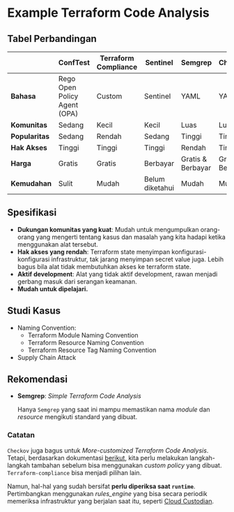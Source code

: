 # Example Terraform Code Analysis

## Tabel Perbandingan

|                 | **ConfTest**                 | **Terraform Compliance** | **Sentinel**    | **Semgrep**       | **Checkov**       |
|-----------------|------------------------------|--------------------------|-----------------|-------------------|-------------------|
| **Bahasa**      | Rego Open Policy Agent (OPA) | Custom                   | Sentinel        | YAML              | YAML              |
| **Komunitas**   | Sedang                       | Kecil                    | Kecil           | Luas              | Luas              |
| **Popularitas** | Sedang                       | Rendah                   | Sedang          | Tinggi            | Tinggi            |
| **Hak Akses**   | Tinggi                       | Tinggi                   | Tinggi          | Rendah            | Tinggi            |
| **Harga**       | Gratis                       | Gratis                   | Berbayar        | Gratis & Berbayar | Gratis & Berbayar |
| **Kemudahan**   | Sulit                        | Mudah                    | Belum diketahui | Mudah             | Mudah             |

## Spesifikasi

- **Dukungan komunitas yang kuat**: Mudah untuk mengumpulkan orang-orang yang mengerti tentang kasus dan masalah yang kita hadapi ketika menggunakan alat tersebut.
- **Hak akses yang rendah**: Terraform state menyimpan konfigurasi-konfigurasi infrastruktur, tak jarang menyimpan secret value juga. Lebih bagus bila alat tidak membutuhkan akses ke terraform state.
- **Aktif development**: Alat yang tidak aktif development, rawan menjadi gerbang masuk dari serangan keamanan.
- **Mudah untuk dipelajari.**

## Studi Kasus

- Naming Convention:
  - Terraform Module Naming Convention
  - Terraform Resource Naming Convention
  - Terraform Resource Tag Naming Convention
- Supply Chain Attack

## Rekomendasi
- **Semgrep**: *Simple Terraform Code Analysis*

  Hanya `Semgrep` yang saat ini mampu memastikan nama *module* dan *resource* mengikuti standard yang dibuat.

### Catatan

`Checkov` juga bagus untuk *More-customized Terraform Code Analysis*. Tetapi, berdasarkan dokumentasi [berikut](https://www.checkov.io/3.Custom%20Policies/Custom%20Policies%20Overview.html), kita perlu melakukan langkah-langkah tambahan sebelum bisa menggunakan *custom policy* yang dibuat. `Terraform-compliance` bisa menjadi pilihan lain.

Namun, hal-hal yang sudah bersifat **perlu diperiksa saat `runtime`**. Pertimbangkan menggunakan _rules_engine_ yang bisa secara periodik memeriksa infrastruktur yang berjalan saat itu, seperti [Cloud Custodian](https://github.com/cloud-custodian/cloud-custodian).
